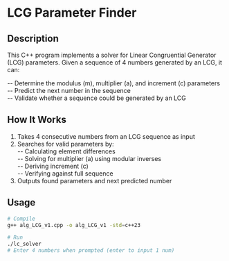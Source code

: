 # LCG Parameter Finder

## Description
This C++ program implements a solver for Linear Congruential Generator (LCG) parameters. Given a sequence of 4 numbers generated by an LCG, it can:  

-- Determine the modulus (m), multiplier (a), and increment (c) parameters  
-- Predict the next number in the sequence  
-- Validate whether a sequence could be generated by an LCG  

## How It Works
1. Takes 4 consecutive numbers from an LCG sequence as input  
2. Searches for valid parameters by:  
   -- Calculating element differences  
   -- Solving for multiplier (a) using modular inverses  
   -- Deriving increment (c)  
   -- Verifying against full sequence  
3. Outputs found parameters and next predicted number  

## Usage
```bash
# Compile
g++ alg_LCG_v1.cpp -o alg_LCG_v1 -std=c++23

# Run
./lc_solver
# Enter 4 numbers when prompted (enter to input 1 num)